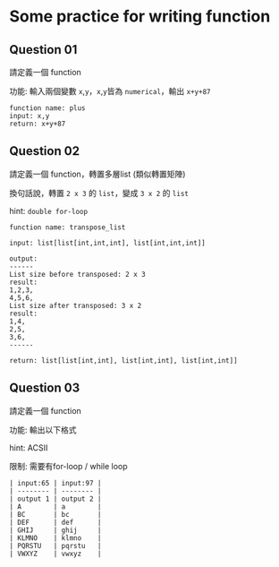 # Some practice for writing function
## Question 01

請定義一個 function

功能: 輸入兩個變數 `x`,`y`，`x`,`y`皆為 `numerical`，輸出 `x+y+87`
```
function name: plus
input: x,y
return: x+y+87
```

## Question 02
請定義一個 function，轉置多層list (類似轉置矩陣)

換句話說，轉置 `2 x 3` 的 `list`，變成 `3 x 2` 的 `list`

hint: `double for-loop`
```
function name: transpose_list

input: list[list[int,int,int], list[int,int,int]]
  
output:
------
List size before transposed: 2 x 3
result:
1,2,3,
4,5,6,
List size after transposed: 3 x 2
result:
1,4,
2,5,
3,6,
------

return: list[list[int,int], list[int,int], list[int,int]]
```

## Question 03
請定義一個 function

功能: 輸出以下格式

hint: ACSII

限制: 需要有for-loop / while loop
```
| input:65 | input:97 |
| -------- | -------- |
| output 1 | output 2 |
| A        | a        |
| BC       | bc       |
| DEF      | def      |
| GHIJ     | ghij     |
| KLMNO    | klmno    |
| PQRSTU   | pqrstu   |
| VWXYZ    | vwxyz    |
```